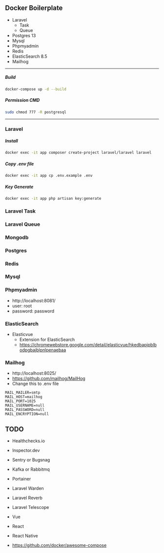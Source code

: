 

## Docker Boilerplate

- Laravel
  - Task
  - Queue
- Postgres 13
- Mysql
- Phpmyadmin
- Redis
- ElasticSearch 8.5
- Mailhog

---------------------------------------------

##### Build
```bash
docker-compose up -d --build
```

##### Permission CMD
```bash
sudo chmod 777 -R postgresql
```

---------------------------------------------

### Laravel

##### Install
```bash
docker exec -it app composer create-project laravel/laravel laravel
```

##### Copy .env file
```bash
docker exec -it app cp .env.example .env
```

##### Key Generate
```bash
docker exec -it app php artisan key:generate
```

### Laravel Task

### Laravel Queue

### Mongodb

### Postgres

### Redis

### Mysql

### Phpmyadmin
- http://localhost:8081/
- user: root
- password: password

### ElasticSearch

- Elasticvue
  - Extension for ElasticSearch
  - https://chromewebstore.google.com/detail/elasticvue/hkedbapjpblbodpgbajblpnlpenaebaa


### Mailhog
- http://localhost:8025/
- https://github.com/mailhog/MailHog
- Change this to .env file

```env
MAIL_MAILER=smtp
MAIL_HOST=mailhog
MAIL_PORT=1025
MAIL_USERNAME=null
MAIL_PASSWORD=null
MAIL_ENCRYPTION=null
```


## TODO
- Healthchecks.io
- Inspector.dev
- Sentry or Bugsnag
- Kafka or Rabbitmq
- Portainer
- Laravel Warden
- Laravel Reverb
- Laravel Telescope
- Vue
- React
- React Native


-  https://github.com/docker/awesome-compose
